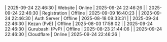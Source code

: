 | 2025-09-24 22:46:30 | Website | Online | 2025-09-24 22:46:26 |
| 2025-09-24 22:46:30 | Registration | Offline | 2025-09-09 16:40:23 |
| 2025-09-24 22:46:30 | Auth Server | Offline | 2025-08-18 09:33:31 |
| 2025-09-24 22:46:30 | Kezan (PvE) | Offline | 2025-08-03 17:58:02 |
| 2025-09-24 22:46:30 | Gurubashi (PvP) | Offline | 2025-08-23 21:44:06 |
| 2025-09-24 22:46:30 | Cloudflare | Online | 2025-09-24 22:46:26 |

